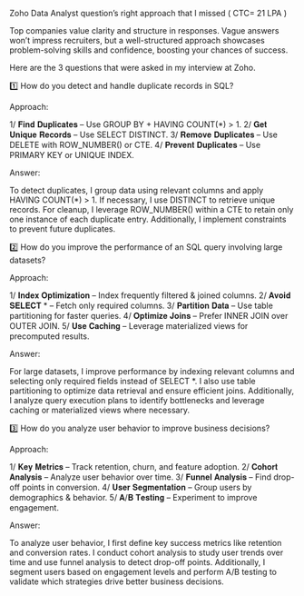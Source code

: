 Zoho Data Analyst question’s right approach that I missed ( CTC= 21 LPA )

Top companies value clarity and structure in responses. Vague answers won’t impress recruiters, but a well-structured approach showcases problem-solving skills and confidence, boosting your chances of success.

Here are the 3 questions that were asked in my interview at Zoho.

1️⃣ How do you detect and handle duplicate records in SQL?

Approach:

1/ 𝐅𝐢𝐧𝐝 𝐃𝐮𝐩𝐥𝐢𝐜𝐚𝐭𝐞𝐬 – Use GROUP BY + HAVING COUNT(*) > 1.
 2/ 𝐆𝐞𝐭 𝐔𝐧𝐢𝐪𝐮𝐞 𝐑𝐞𝐜𝐨𝐫𝐝𝐬 – Use SELECT DISTINCT.
 3/ 𝐑𝐞𝐦𝐨𝐯𝐞 𝐃𝐮𝐩𝐥𝐢𝐜𝐚𝐭𝐞𝐬 – Use DELETE with ROW_NUMBER() or CTE.
 4/ 𝐏𝐫𝐞𝐯𝐞𝐧𝐭 𝐃𝐮𝐩𝐥𝐢𝐜𝐚𝐭𝐞𝐬 – Use PRIMARY KEY or UNIQUE INDEX.

Answer:

To detect duplicates, I group data using relevant columns and apply HAVING COUNT(*) > 1. If necessary, I use DISTINCT to retrieve unique records. For cleanup, I leverage ROW_NUMBER() within a CTE to retain only one instance of each duplicate entry. Additionally, I implement constraints to prevent future duplicates.

2️⃣ How do you improve the performance of an SQL query involving large datasets?

Approach:

1/ 𝐈𝐧𝐝𝐞𝐱 𝐎𝐩𝐭𝐢𝐦𝐢𝐳𝐚𝐭𝐢𝐨𝐧 – Index frequently filtered & joined columns.
 2/ 𝐀𝐯𝐨𝐢𝐝 𝐒𝐄𝐋𝐄𝐂𝐓 * – Fetch only required columns.
 3/ 𝐏𝐚𝐫𝐭𝐢𝐭𝐢𝐨𝐧 𝐃𝐚𝐭𝐚 – Use table partitioning for faster queries.
 4/ 𝐎𝐩𝐭𝐢𝐦𝐢𝐳𝐞 𝐉𝐨𝐢𝐧𝐬 – Prefer INNER JOIN over OUTER JOIN.
 5/ 𝐔𝐬𝐞 𝐂𝐚𝐜𝐡𝐢𝐧𝐠 – Leverage materialized views for precomputed results.

Answer:

For large datasets, I improve performance by indexing relevant columns and selecting only required fields instead of SELECT *. I also use table partitioning to optimize data retrieval and ensure efficient joins. Additionally, I analyze query execution plans to identify bottlenecks and leverage caching or materialized views where necessary.

3️⃣ How do you analyze user behavior to improve business decisions?

Approach:

1/ 𝐊𝐞𝐲 𝐌𝐞𝐭𝐫𝐢𝐜𝐬 – Track retention, churn, and feature adoption.
 2/ 𝐂𝐨𝐡𝐨𝐫𝐭 𝐀𝐧𝐚𝐥𝐲𝐬𝐢𝐬 – Analyze user behavior over time.
 3/ 𝐅𝐮𝐧𝐧𝐞𝐥 𝐀𝐧𝐚𝐥𝐲𝐬𝐢𝐬 – Find drop-off points in conversion.
 4/ 𝐔𝐬𝐞𝐫 𝐒𝐞𝐠𝐦𝐞𝐧𝐭𝐚𝐭𝐢𝐨𝐧 – Group users by demographics & behavior.
 5/ 𝐀/𝐁 𝐓𝐞𝐬𝐭𝐢𝐧𝐠 – Experiment to improve engagement.

Answer:

To analyze user behavior, I first define key success metrics like retention and conversion rates. I conduct cohort analysis to study user trends over time and use funnel analysis to detect drop-off points. 
Additionally, I segment users based on engagement levels and perform A/B testing to validate which strategies drive better business decisions.
